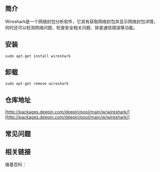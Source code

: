 ## 简介

Wireshark是一个网络封包分析软件，它具有获取网络封包并显示网络封包详情，同时还可以检测网络问题、检查安全相关问题、排查通信错误等功能。

## 安装

`sudo apt-get install wireshark`

## 卸载

`sudo apt-get remove wireshark`

## 仓库地址

[http://packages.deepin.com/deepin/pool/main/w/wireshark/](http://packages.deepin.com/deepin/pool/main/w/wireshark/)


## 常见问题


## 相关链接

维基百科：